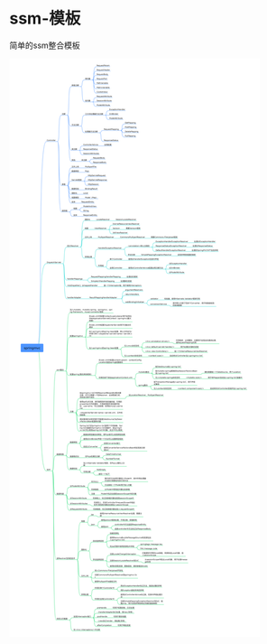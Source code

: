 # ssm-模板

简单的ssm整合模板

<img src="https://github.com/liuyunnet/ssm-template/blob/master/src/springmvc.png"/>
